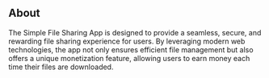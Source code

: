 ## About
The Simple File Sharing App is designed to provide a seamless, secure, and rewarding file sharing experience for users. By leveraging modern web technologies, the app not only ensures efficient file management but also offers a unique monetization feature, allowing users to earn money each time their files are downloaded.
